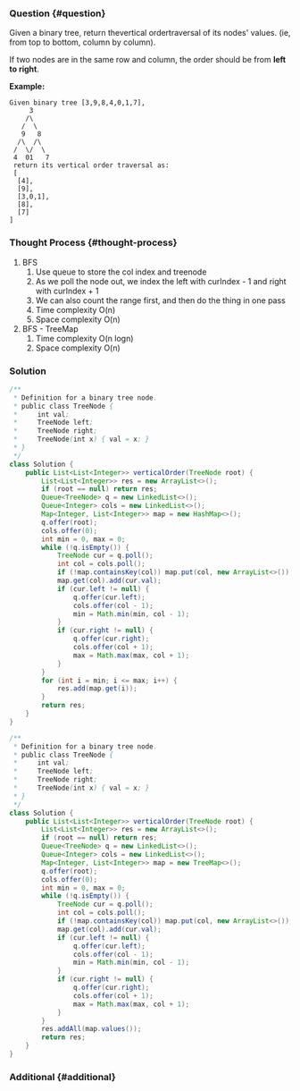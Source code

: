 ### Question {#question}

Given a binary tree, return thevertical ordertraversal of its nodes' values. \(ie, from top to bottom, column by column\).

If two nodes are in the same row and column, the order should be from **left to right**.

**Example:**

```
Given binary tree [3,9,8,4,0,1,7],
     3
    /\
   /  \
   9   8
  /\  /\
 /  \/  \
 4  01   7
 return its vertical order traversal as:
 [
  [4],
  [9],
  [3,0,1],
  [8],
  [7]
]
```

### Thought Process {#thought-process}

1. BFS
   1. Use queue to store the col index and treenode
   2. As we poll the node out, we index the left with curIndex - 1 and right with curIndex  + 1
   3. We can also count the range first, and then do the thing in one pass
   4. Time complexity O\(n\)
   5. Space complexity O\(n\)
2. BFS - TreeMap
   1. Time complexity O\(n logn\)
   2. Space complexity O\(n\)

### Solution

```java
/**
 * Definition for a binary tree node.
 * public class TreeNode {
 *     int val;
 *     TreeNode left;
 *     TreeNode right;
 *     TreeNode(int x) { val = x; }
 * }
 */
class Solution {
    public List<List<Integer>> verticalOrder(TreeNode root) {
        List<List<Integer>> res = new ArrayList<>();
        if (root == null) return res;
        Queue<TreeNode> q = new LinkedList<>();
        Queue<Integer> cols = new LinkedList<>();
        Map<Integer, List<Integer>> map = new HashMap<>();
        q.offer(root);
        cols.offer(0);
        int min = 0, max = 0;
        while (!q.isEmpty()) {
            TreeNode cur = q.poll();
            int col = cols.poll();
            if (!map.containsKey(col)) map.put(col, new ArrayList<>());
            map.get(col).add(cur.val);
            if (cur.left != null) {
                q.offer(cur.left);
                cols.offer(col - 1);
                min = Math.min(min, col - 1);
            }
            if (cur.right != null) {
                q.offer(cur.right);
                cols.offer(col + 1);
                max = Math.max(max, col + 1);
            }
        }
        for (int i = min; i <= max; i++) {
            res.add(map.get(i));
        }
        return res;
    }
}
```

```java
/**
 * Definition for a binary tree node.
 * public class TreeNode {
 *     int val;
 *     TreeNode left;
 *     TreeNode right;
 *     TreeNode(int x) { val = x; }
 * }
 */
class Solution {
    public List<List<Integer>> verticalOrder(TreeNode root) {
        List<List<Integer>> res = new ArrayList<>();
        if (root == null) return res;
        Queue<TreeNode> q = new LinkedList<>();
        Queue<Integer> cols = new LinkedList<>();
        Map<Integer, List<Integer>> map = new TreeMap<>();
        q.offer(root);
        cols.offer(0);
        int min = 0, max = 0;
        while (!q.isEmpty()) {
            TreeNode cur = q.poll();
            int col = cols.poll();
            if (!map.containsKey(col)) map.put(col, new ArrayList<>());
            map.get(col).add(cur.val);
            if (cur.left != null) {
                q.offer(cur.left);
                cols.offer(col - 1);
                min = Math.min(min, col - 1);
            }
            if (cur.right != null) {
                q.offer(cur.right);
                cols.offer(col + 1);
                max = Math.max(max, col + 1);
            }
        }
        res.addAll(map.values());
        return res;
    }
}
```

### Additional {#additional}




